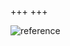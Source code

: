 +++
+++

<head>
    <meta content="/images/Known2Ref.png" property="og:image" />
</head>

![reference](/images/Known2Ref.png)